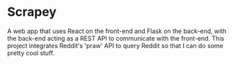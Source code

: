 # Scrapey
A web app that uses React on the front-end and Flask on the back-end, with the back-end acting as a REST API to communicate with the front-end. 
This project integrates Reddit's 'praw' API to query Reddit so that I can do some pretty cool stuff.
